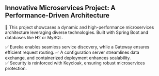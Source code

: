 ## Innovative Microservices Project: A Performance-Driven Architecture

🎯 This project showcases a dynamic and high-performance microservices architecture leveraging diverse technologies. Built with Spring Boot and databases like H2 or MySQL.

✅ Eureka enables seamless service discovery, while a Gateway ensures efficient request routing.
✅ A configuration server streamlines data exchange, and containerized deployment enhances scalability.  
✅ Security is reinforced with Keycloak, ensuring robust microservices protection.
